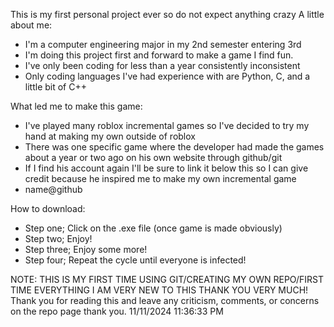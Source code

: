 This is my first personal project ever so do not expect anything crazy
A little about me:
- I'm a computer engineering major in my 2nd semester entering 3rd
- I'm doing this project first and forward to make a game I find fun.
- I've only been coding for less than a year consistently inconsistent
- Only coding languages I've had experience with are Python, C, and a little bit of C++

What led me to make this game:
- I've played many roblox incremental games so I've decided to try my hand at making my own outside of roblox
- There was one specific game where the developer had made the games about a year or two ago on his own website through github/git
- If I find his account again I'll be sure to link it below this so I can give credit because he inspired me to make my own incremental game
- name@github

How to download:
- Step one; Click on the .exe file (once game is made obviously)
- Step two; Enjoy!
- Step three; Enjoy some more!
- Step four; Repeat the cycle until everyone is infected!

NOTE: THIS IS MY FIRST TIME USING GIT/CREATING MY OWN REPO/FIRST TIME EVERYTHING I AM VERY NEW TO THIS THANK YOU VERY MUCH!
Thank you for reading this and leave any criticism, comments, or concerns on the repo page thank you.
11/11/2024 11:36:33 PM
